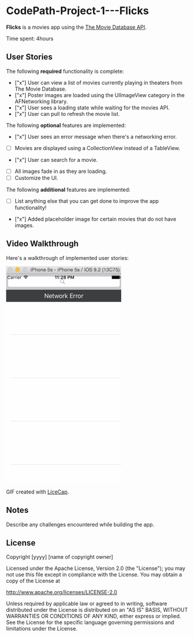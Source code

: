 # CodePath-Project-1---Flicks

**Flicks** is a movies app using the [The Movie Database API](http://docs.themoviedb.apiary.io/#).

Time spent: 4hours

## User Stories

The following **required** functionality is complete:

- ["x"] User can view a list of movies currently playing in theaters from The Movie Database.
- ["x"] Poster images are loaded using the UIImageView category in the AFNetworking library.
- ["x"] User sees a loading state while waiting for the movies API.
- ["x"] User can pull to refresh the movie list.

The following **optional** features are implemented:

- ["x"] User sees an error message when there's a networking error.
- [ ] Movies are displayed using a CollectionView instead of a TableView.
- ["x"] User can search for a movie.
- [ ] All images fade in as they are loading.
- [ ] Customize the UI.

The following **additional** features are implemented:

- [ ] List anything else that you can get done to improve the app functionality!
- ["x"] Added placeholder image for certain movies that do not have images.

## Video Walkthrough 

Here's a walkthrough of implemented user stories:

<img src='flicks.gif' title='Video Walkthrough' width='' alt='Video Walkthrough' />

GIF created with [LiceCap](http://www.cockos.com/licecap/).

## Notes

Describe any challenges encountered while building the app.

## License

Copyright [yyyy] [name of copyright owner]

Licensed under the Apache License, Version 2.0 (the "License");
you may not use this file except in compliance with the License.
You may obtain a copy of the License at

http://www.apache.org/licenses/LICENSE-2.0

Unless required by applicable law or agreed to in writing, software
distributed under the License is distributed on an "AS IS" BASIS,
WITHOUT WARRANTIES OR CONDITIONS OF ANY KIND, either express or implied.
See the License for the specific language governing permissions and
limitations under the License.